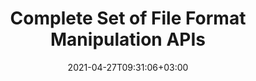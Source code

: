 ---
############################# Static ############################
layout: "product"
date: 2021-04-27T09:31:06+03:00
draft: false

############################# Head ############################
head_title: ".NET Java Document Manipulation APIs for File Management Systems"
head_description: ".NET and Java document manipulation and viewing APIs for Word Excel PowerPoint Outlook HTML PDF. Add Imaging Barcode and OCR features to .NET or Java applications."

############################# Header ############################
title: "Complete Set of File Format Manipulation APIs"
description: "Perform document processing tasks on Word, Excel, PDF, PowerPoint, Outlook and more than 100 other file formats, using our native APIs for .NET & Java."
button:
  enable: true

############################# APIs ###############################
apis:
  enable: true

  api:
    # api loop
    - title: "Conholdate.Total Product Family Includes"
      link: "https://products.conholdate.com/total/"
      label: "View All On Premise APIs"
      api_product:
        # api_product loop
        - link: "/total/net/"
          img_alt: "Conholdate.Total for .NET"
          image: "/images/conholdate_total-for-net.png"
          product: "Conholdate.Total for"
          platform: ".NET"
          content: "Target Windows Forms, ASP.NET, WPF, WCF or any type of application based on .NET Framework 2.0 or later."

        # api_product loop
        - link: "/total/java/"
          img_alt: "Conholdate.Total for Java"
          image: "/images/conholdate_total-for-java.png"
          product: "Conholdate.Total for"
          platform: "Java"
          content: "Native Java APIs for the desktop, web or any kind of application based on Java SE or EE."

############################# Support ############################
support:
    enable: true

############################# Back to top ###############################
back_to_top:
  enable: true
---